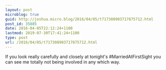 ```yaml
---
layout: post
microblog: true
guid: http://joshua.micro.blog/2016/04/05/t717308903717875712.html
post_id: 35885
date: 2016-04-05T22:12:24+1100
lastmod: 2019-07-30T17:41:24+1100
type: post
url: /2016/04/05/t717308903717875712.html
---
```

If you look really carefully and closely at tonight's #MarriedAtFirstSight you can see me totally not being involved in any which way.

